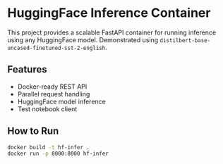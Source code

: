 # HuggingFace Inference Container

This project provides a scalable FastAPI container for running inference using any HuggingFace model. Demonstrated using `distilbert-base-uncased-finetuned-sst-2-english`.

## Features
- Docker-ready REST API
- Parallel request handling
- HuggingFace model inference
- Test notebook client

## How to Run
```bash
docker build -t hf-infer .
docker run -p 8000:8000 hf-infer
